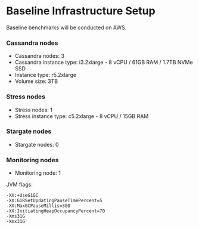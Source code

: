 # Baseline Infrastructure Setup

Baseline benchmarks will be conducted on AWS.

### Cassandra nodes
* Cassandra nodes: 3
* Cassandra instance type: i3.2xlarge - 8 vCPU / 61GB RAM / 1.7TB NVMe SSD
* Instance type: r5.2xlarge
* Volume size: 3TB

### Stress nodes
* Stress nodes: 1
* Stress instance type: c5.2xlarge - 8 vCPU / 15GB RAM

### Stargate nodes
* Stargate nodes: 0

### Monitoring nodes
* Monitoring node: 1

JVM flags:

    -XX:+UseG1GC
    -XX:G1RSetUpdatingPauseTimePercent=5
    -XX:MaxGCPauseMillis=300
    -XX:InitiatingHeapOccupancyPercent=70
    -Xms31G
    -Xmx31G
